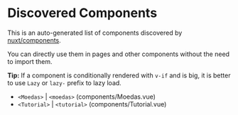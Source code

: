 # Discovered Components

This is an auto-generated list of components discovered by [nuxt/components](https://github.com/nuxt/components).

You can directly use them in pages and other components without the need to import them.

**Tip:** If a component is conditionally rendered with `v-if` and is big, it is better to use `Lazy` or `lazy-` prefix to lazy load.

- `<Moedas>` | `<moedas>` (components/Moedas.vue)
- `<Tutorial>` | `<tutorial>` (components/Tutorial.vue)
